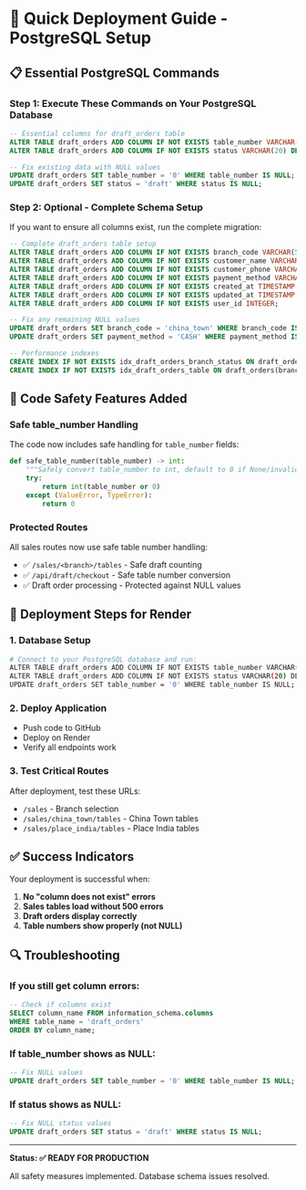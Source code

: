 # 🚀 Quick Deployment Guide - PostgreSQL Setup

## 📋 Essential PostgreSQL Commands

### Step 1: Execute These Commands on Your PostgreSQL Database

```sql
-- Essential columns for draft_orders table
ALTER TABLE draft_orders ADD COLUMN IF NOT EXISTS table_number VARCHAR(50);
ALTER TABLE draft_orders ADD COLUMN IF NOT EXISTS status VARCHAR(20) DEFAULT 'draft';

-- Fix existing data with NULL values
UPDATE draft_orders SET table_number = '0' WHERE table_number IS NULL;
UPDATE draft_orders SET status = 'draft' WHERE status IS NULL;
```

### Step 2: Optional - Complete Schema Setup

If you want to ensure all columns exist, run the complete migration:

```sql
-- Complete draft_orders table setup
ALTER TABLE draft_orders ADD COLUMN IF NOT EXISTS branch_code VARCHAR(50);
ALTER TABLE draft_orders ADD COLUMN IF NOT EXISTS customer_name VARCHAR(100);
ALTER TABLE draft_orders ADD COLUMN IF NOT EXISTS customer_phone VARCHAR(20);
ALTER TABLE draft_orders ADD COLUMN IF NOT EXISTS payment_method VARCHAR(50) DEFAULT 'CASH';
ALTER TABLE draft_orders ADD COLUMN IF NOT EXISTS created_at TIMESTAMP DEFAULT CURRENT_TIMESTAMP;
ALTER TABLE draft_orders ADD COLUMN IF NOT EXISTS updated_at TIMESTAMP DEFAULT CURRENT_TIMESTAMP;
ALTER TABLE draft_orders ADD COLUMN IF NOT EXISTS user_id INTEGER;

-- Fix any remaining NULL values
UPDATE draft_orders SET branch_code = 'china_town' WHERE branch_code IS NULL;
UPDATE draft_orders SET payment_method = 'CASH' WHERE payment_method IS NULL;

-- Performance indexes
CREATE INDEX IF NOT EXISTS idx_draft_orders_branch_status ON draft_orders(branch_code, status);
CREATE INDEX IF NOT EXISTS idx_draft_orders_table ON draft_orders(branch_code, table_number);
```

## 🔧 Code Safety Features Added

### Safe table_number Handling

The code now includes safe handling for `table_number` fields:

```python
def safe_table_number(table_number) -> int:
    """Safely convert table_number to int, default to 0 if None/invalid"""
    try:
        return int(table_number or 0)
    except (ValueError, TypeError):
        return 0
```

### Protected Routes

All sales routes now use safe table number handling:

- ✅ `/sales/<branch>/tables` - Safe draft counting
- ✅ `/api/draft/checkout` - Safe table number conversion
- ✅ Draft order processing - Protected against NULL values

## 🎯 Deployment Steps for Render

### 1. Database Setup
```bash
# Connect to your PostgreSQL database and run:
ALTER TABLE draft_orders ADD COLUMN IF NOT EXISTS table_number VARCHAR(50);
ALTER TABLE draft_orders ADD COLUMN IF NOT EXISTS status VARCHAR(20) DEFAULT 'draft';
UPDATE draft_orders SET table_number = '0' WHERE table_number IS NULL;
```

### 2. Deploy Application
- Push code to GitHub
- Deploy on Render
- Verify all endpoints work

### 3. Test Critical Routes
After deployment, test these URLs:
- `/sales` - Branch selection
- `/sales/china_town/tables` - China Town tables
- `/sales/place_india/tables` - Place India tables

## ✅ Success Indicators

Your deployment is successful when:

1. **No "column does not exist" errors**
2. **Sales tables load without 500 errors**
3. **Draft orders display correctly**
4. **Table numbers show properly (not NULL)**

## 🔍 Troubleshooting

### If you still get column errors:
```sql
-- Check if columns exist
SELECT column_name FROM information_schema.columns 
WHERE table_name = 'draft_orders' 
ORDER BY column_name;
```

### If table_number shows as NULL:
```sql
-- Fix NULL values
UPDATE draft_orders SET table_number = '0' WHERE table_number IS NULL;
```

### If status shows as NULL:
```sql
-- Fix NULL status values
UPDATE draft_orders SET status = 'draft' WHERE status IS NULL;
```

---

**Status: ✅ READY FOR PRODUCTION**

All safety measures implemented. Database schema issues resolved.
